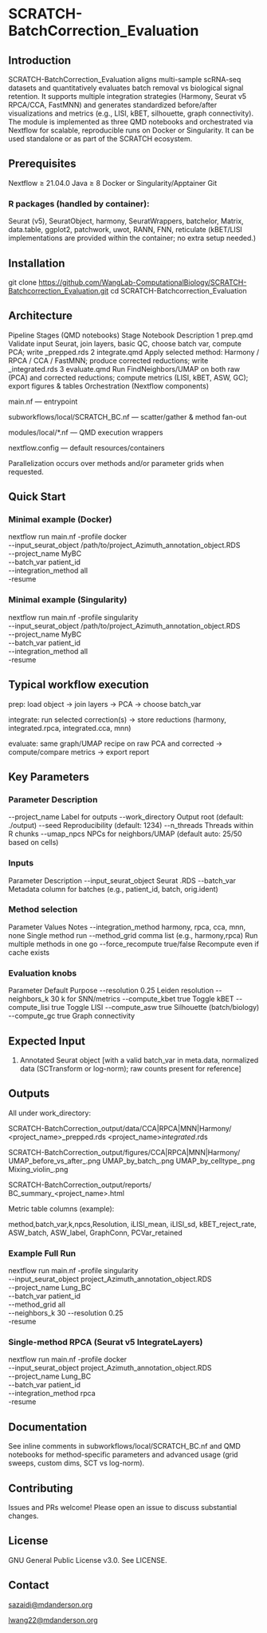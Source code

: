 # SCRATCH-BatchCorrection_Evaluation
## Introduction

SCRATCH-BatchCorrection_Evaluation aligns multi-sample scRNA-seq datasets and quantitatively evaluates batch removal vs biological signal retention. It supports multiple integration strategies (Harmony, Seurat v5 RPCA/CCA, FastMNN) and generates standardized before/after visualizations and metrics (e.g., LISI, kBET, silhouette, graph connectivity). The module is implemented as three QMD notebooks and orchestrated via Nextflow for scalable, reproducible runs on Docker or Singularity. It can be used standalone or as part of the SCRATCH ecosystem.

## Prerequisites

Nextflow ≥ 21.04.0
Java ≥ 8
Docker or Singularity/Apptainer
Git

### R packages (handled by container):
Seurat (v5), SeuratObject, harmony, SeuratWrappers, batchelor, Matrix, data.table, ggplot2, patchwork, uwot, RANN, FNN, reticulate
(kBET/LISI implementations are provided within the container; no extra setup needed.)

## Installation
git clone https://github.com/WangLab-ComputationalBiology/SCRATCH-Batchcorrection_Evaluation.git
cd SCRATCH-Batchcorrection_Evaluation

## Architecture
Pipeline Stages (QMD notebooks)
Stage	Notebook	Description
1	prep.qmd	Validate input Seurat, join layers, basic QC, choose batch var, compute PCA; write _prepped.rds
2	integrate.qmd	Apply selected method: Harmony / RPCA / CCA / FastMNN; produce corrected reductions; write _integrated.rds
3	evaluate.qmd	Run FindNeighbors/UMAP on both raw (PCA) and corrected reductions; compute metrics (LISI, kBET, ASW, GC); export figures & tables
Orchestration (Nextflow components)

main.nf — entrypoint

subworkflows/local/SCRATCH_BC.nf — scatter/gather & method fan-out

modules/local/*.nf — QMD execution wrappers

nextflow.config — default resources/containers

Parallelization occurs over methods and/or parameter grids when requested.

## Quick Start

### Minimal example (Docker)
nextflow run main.nf -profile docker \
  --input_seurat_object /path/to/project_Azimuth_annotation_object.RDS \
  --project_name MyBC \
  --batch_var patient_id \
  --integration_method all \
  -resume

### Minimal example (Singularity)
nextflow run main.nf -profile singularity \
  --input_seurat_object /path/to/project_Azimuth_annotation_object.RDS \
  --project_name MyBC \
  --batch_var patient_id \
  --integration_method all \
  -resume

## Typical workflow execution

prep: load object → join layers → PCA → choose batch_var

integrate: run selected correction(s) → store reductions (harmony, integrated.rpca, integrated.cca, mnn)

evaluate: same graph/UMAP recipe on raw PCA and corrected → compute/compare metrics → export report

## Key Parameters

### Parameter	Description

--project_name	Label for outputs
--work_directory	Output root (default: ./output)
--seed	Reproducibility (default: 1234)
--n_threads	Threads within R chunks
--umap_npcs	NPCs for neighbors/UMAP (default auto: 25/50 based on cells)
### Inputs
Parameter	Description
--input_seurat_object	Seurat .RDS
--batch_var	Metadata column for batches (e.g., patient_id, batch, orig.ident)
### Method selection
Parameter	Values	Notes
--integration_method	harmony, rpca, cca, mnn, none	Single method run
--method_grid	comma list (e.g., harmony,rpca)	Run multiple methods in one go
--force_recompute	true/false	Recompute even if cache exists
### Evaluation knobs
Parameter	Default	Purpose
--resolution	0.25	Leiden resolution
--neighbors_k	30	k for SNN/metrics
--compute_kbet	true	Toggle kBET
--compute_lisi	true	Toggle LISI
--compute_asw	true	Silhouette (batch/biology)
--compute_gc	true	Graph connectivity

## Expected Input

1. Annotated Seurat object [with a valid batch_var in meta.data, normalized data (SCTransform or log-norm); raw counts present for reference]

## Outputs

All under work_directory:

SCRATCH-BatchCorrection_output/data/CCA|RPCA|MNN|Harmony/
  <project_name>_prepped.rds
  <project_name>_integrated_<method>.rds

SCRATCH-BatchCorrection_output/figures/CCA|RPCA|MNN|Harmony/
  UMAP_before_vs_after_<method>.png
  UMAP_by_batch_<method>.png
  UMAP_by_celltype_<method>.png
  Mixing_violin_<method>.png

SCRATCH-BatchCorrection_output/reports/
  BC_summary_<project_name>.html


Metric table columns (example):

method,batch_var,k,npcs,Resolution,
iLISI_mean, iLISI_sd,
kBET_reject_rate,
ASW_batch, ASW_label,
GraphConn, PCVar_retained

### Example Full Run
nextflow run main.nf -profile singularity \
  --input_seurat_object project_Azimuth_annotation_object.RDS \
  --project_name Lung_BC \
  --batch_var patient_id \
  --method_grid all \
  --neighbors_k 30 --resolution 0.25 \
  -resume

### Single-method RPCA (Seurat v5 IntegrateLayers)
nextflow run main.nf -profile docker \
  --input_seurat_object project_Azimuth_annotation_object.RDS \
  --project_name Lung_BC \
  --batch_var patient_id \
  --integration_method rpca \
  -resume


## Documentation

See inline comments in subworkflows/local/SCRATCH_BC.nf and QMD notebooks for method-specific parameters and advanced usage (grid sweeps, custom dims, SCT vs log-norm).

## Contributing

Issues and PRs welcome! Please open an issue to discuss substantial changes.

## License

GNU General Public License v3.0. See LICENSE.

## Contact

sazaidi@mdanderson.org

lwang22@mdanderson.org

